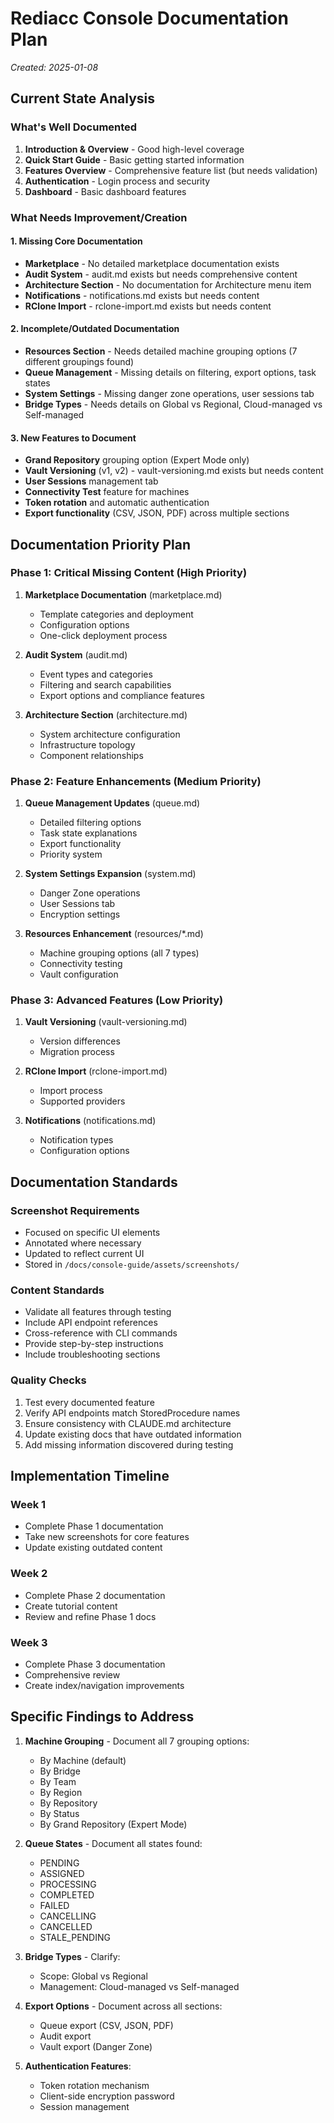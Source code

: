 # Rediacc Console Documentation Plan
*Created: 2025-01-08*

## Current State Analysis

### What's Well Documented
1. **Introduction & Overview** - Good high-level coverage
2. **Quick Start Guide** - Basic getting started information
3. **Features Overview** - Comprehensive feature list (but needs validation)
4. **Authentication** - Login process and security
5. **Dashboard** - Basic dashboard features

### What Needs Improvement/Creation

#### 1. Missing Core Documentation
- **Marketplace** - No detailed marketplace documentation exists
- **Audit System** - audit.md exists but needs comprehensive content
- **Architecture Section** - No documentation for Architecture menu item
- **Notifications** - notifications.md exists but needs content
- **RClone Import** - rclone-import.md exists but needs content

#### 2. Incomplete/Outdated Documentation
- **Resources Section** - Needs detailed machine grouping options (7 different groupings found)
- **Queue Management** - Missing details on filtering, export options, task states
- **System Settings** - Missing danger zone operations, user sessions tab
- **Bridge Types** - Needs details on Global vs Regional, Cloud-managed vs Self-managed

#### 3. New Features to Document
- **Grand Repository** grouping option (Expert Mode only)
- **Vault Versioning** (v1, v2) - vault-versioning.md exists but needs content
- **User Sessions** management tab
- **Connectivity Test** feature for machines
- **Token rotation** and automatic authentication
- **Export functionality** (CSV, JSON, PDF) across multiple sections

## Documentation Priority Plan

### Phase 1: Critical Missing Content (High Priority)
1. **Marketplace Documentation** (marketplace.md)
   - Template categories and deployment
   - Configuration options
   - One-click deployment process
   
2. **Audit System** (audit.md)
   - Event types and categories
   - Filtering and search capabilities
   - Export options and compliance features
   
3. **Architecture Section** (architecture.md)
   - System architecture configuration
   - Infrastructure topology
   - Component relationships

### Phase 2: Feature Enhancements (Medium Priority)
1. **Queue Management Updates** (queue.md)
   - Detailed filtering options
   - Task state explanations
   - Export functionality
   - Priority system
   
2. **System Settings Expansion** (system.md)
   - Danger Zone operations
   - User Sessions tab
   - Encryption settings
   
3. **Resources Enhancement** (resources/*.md)
   - Machine grouping options (all 7 types)
   - Connectivity testing
   - Vault configuration

### Phase 3: Advanced Features (Low Priority)
1. **Vault Versioning** (vault-versioning.md)
   - Version differences
   - Migration process
   
2. **RClone Import** (rclone-import.md)
   - Import process
   - Supported providers
   
3. **Notifications** (notifications.md)
   - Notification types
   - Configuration options

## Documentation Standards

### Screenshot Requirements
- Focused on specific UI elements
- Annotated where necessary
- Updated to reflect current UI
- Stored in `/docs/console-guide/assets/screenshots/`

### Content Standards
- Validate all features through testing
- Include API endpoint references
- Cross-reference with CLI commands
- Provide step-by-step instructions
- Include troubleshooting sections

### Quality Checks
1. Test every documented feature
2. Verify API endpoints match StoredProcedure names
3. Ensure consistency with CLAUDE.md architecture
4. Update existing docs that have outdated information
5. Add missing information discovered during testing

## Implementation Timeline

### Week 1
- Complete Phase 1 documentation
- Take new screenshots for core features
- Update existing outdated content

### Week 2
- Complete Phase 2 documentation
- Create tutorial content
- Review and refine Phase 1 docs

### Week 3
- Complete Phase 3 documentation
- Comprehensive review
- Create index/navigation improvements

## Specific Findings to Address

1. **Machine Grouping** - Document all 7 grouping options:
   - By Machine (default)
   - By Bridge
   - By Team  
   - By Region
   - By Repository
   - By Status
   - By Grand Repository (Expert Mode)

2. **Queue States** - Document all states found:
   - PENDING
   - ASSIGNED
   - PROCESSING
   - COMPLETED
   - FAILED
   - CANCELLING
   - CANCELLED
   - STALE_PENDING

3. **Bridge Types** - Clarify:
   - Scope: Global vs Regional
   - Management: Cloud-managed vs Self-managed

4. **Export Options** - Document across all sections:
   - Queue export (CSV, JSON, PDF)
   - Audit export
   - Vault export (Danger Zone)

5. **Authentication Features**:
   - Token rotation mechanism
   - Client-side encryption password
   - Session management